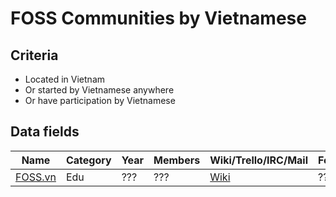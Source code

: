 # FOSS Communities by Vietnamese

## Criteria

* Located in Vietnam
* Or started by Vietnamese anywhere
* Or have participation by Vietnamese

## Data fields

|Name|Category|Year|Members|Wiki/Trello/IRC/Mail|Founder(s)|Leader(s)|
|----|--------|----|-------|--------------------|----------|---------|
|[FOSS.vn](http://foss.vn/)|Edu|???|???|[Wiki](http://foss.vn/)|???|???|
